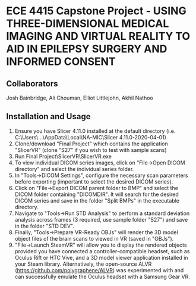 # ECE 4415 Capstone Project - USING THREE-DIMENSIONAL MEDICAL IMAGING AND VIRTUAL REALITY TO AID IN EPILEPSY SURGERY AND INFORMED CONSENT

## Collaborators
Josh Bainbridge, Ali Chouman, Elliot Littlejohn, Akhil Nathoo

## Installation and Usage
1. Ensure you have Slicer 4.11.0 installed at the default directory (i.e. C:\Users\\...\AppData\Local\NA-MIC\Slicer 4.11.0-2020-04-01)
2. Clone/download "Final Project" which contains the application "SlicerVR" (clone "S27" if you wish to test with sample scans)
3. Run Final Project\SlicerVR\SlicerVR.exe
4. To view individual DICOM series images, click on "File->Open DICOM directory" and select the individual series folder.
5. In "Tools->DICOM Settings", configure the necessary scan parameters before exporting (important to select the desired DICOM series).
6. Click on "File->Export DICOM parent folder to BMP" and select the DICOM folder containing "DICOMDIR". It will search for the desired DICOM series and save in the folder "Split BMPs" in the executable directory.
7. Navigate to "Tools->Run STD Analysis" to perform a standard deviation analysis across frames (3 required, use sample folder "S27") and save in the folder "STD DEV".
8. Finally, "Tools->Prepare VR-Ready OBJs" will render the 3D model object files of the brain scans to viewed in VR (saved in "OBJs").
9. "File->Launch SteamVR" will allow you to display the rendered objects provided you have connected a controller-compatible headset, such as Oculus Rift or HTC Vive, and a 3D model viewer application installed in your Steam library. Alternatively, the open-source ALVR (https://github.com/polygraphene/ALVR) was experimented with and can successfully emulate the Oculus headset with a Samsung Gear VR.
